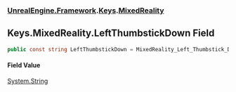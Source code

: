 ### [UnrealEngine.Framework](UnrealEngine_Framework.md 'UnrealEngine.Framework').[Keys](Keys.md 'UnrealEngine.Framework.Keys').[MixedReality](Keys_MixedReality.md 'UnrealEngine.Framework.Keys.MixedReality')
## Keys.MixedReality.LeftThumbstickDown Field
```csharp
public const string LeftThumbstickDown = MixedReality_Left_Thumbstick_Down;
```
#### Field Value
[System.String](https://docs.microsoft.com/en-us/dotnet/api/System.String 'System.String')
